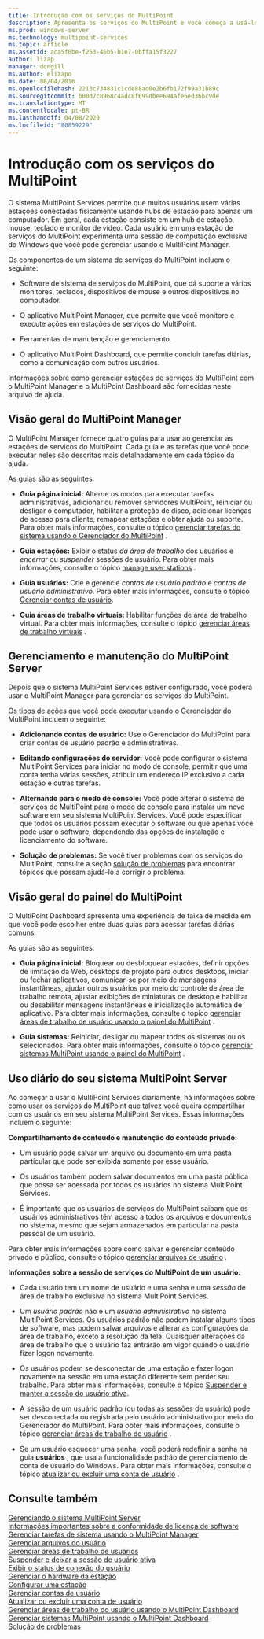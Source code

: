 ```yaml
---
title: Introdução com os serviços do MultiPoint
description: Apresenta os serviços do MultiPoint e você começa a usá-lo.
ms.prod: windows-server
ms.technology: multipoint-services
ms.topic: article
ms.assetid: aca5f0be-f253-46b5-b1e7-0bffa15f3227
author: lizap
manager: dongill
ms.author: elizapo
ms.date: 08/04/2016
ms.openlocfilehash: 2213c734831c1cde88ad0e2b6fb172f99a31b89c
ms.sourcegitcommit: b00d7c8968c4adc8f699dbee694afe6ed36bc9de
ms.translationtype: MT
ms.contentlocale: pt-BR
ms.lasthandoff: 04/08/2020
ms.locfileid: "80859229"
---
```

# <a name="getting-started-with-multipoint-services"></a>Introdução com os serviços do MultiPoint
O sistema MultiPoint Services permite que muitos usuários usem várias estações conectadas fisicamente usando hubs de estação para apenas um computador. Em geral, cada estação consiste em um hub de estação, mouse, teclado e monitor de vídeo. Cada usuário em uma estação de serviços do MultiPoint experimenta uma sessão de computação exclusiva do Windows que você pode gerenciar usando o MultiPoint Manager.  
  
Os componentes de um sistema de serviços do MultiPoint incluem o seguinte:  
  
-   Software de sistema de serviços do MultiPoint, que dá suporte a vários monitores, teclados, dispositivos de mouse e outros dispositivos no computador.  
  
-   O aplicativo MultiPoint Manager, que permite que você monitore e execute ações em estações de serviços do MultiPoint.  
  
-   Ferramentas de manutenção e gerenciamento.  
  
-   O aplicativo MultiPoint Dashboard, que permite concluir tarefas diárias, como a comunicação com outros usuários.  
  
Informações sobre como gerenciar estações de serviços do MultiPoint com o MultiPoint Manager e o MultiPoint Dashboard são fornecidas neste arquivo de ajuda.  
  
## <a name="overview-of-multipoint-manager"></a>Visão geral do MultiPoint Manager  
O MultiPoint Manager fornece quatro guias para usar ao gerenciar as estações de serviços do MultiPoint. Cada guia e as tarefas que você pode executar neles são descritas mais detalhadamente em cada tópico da ajuda.  
  
As guias são as seguintes:  
  
-   **Guia página inicial:** Alterne os modos para executar tarefas administrativas, adicionar ou remover servidores MultiPoint, reiniciar ou desligar o computador, habilitar a proteção de disco, adicionar licenças de acesso para cliente, remapear estações e obter ajuda ou suporte. Para obter mais informações, consulte o tópico [gerenciar tarefas do sistema usando o Gerenciador do MultiPoint](Manage-System-Tasks-Using-MultiPoint-Manager.md) .  
  
-   **Guia estações:** Exibir o status *da área de trabalho* dos usuários e *encerrar* ou *suspender* sessões de usuário. Para obter mais informações, consulte o tópico [manage user stations](Manage-User-Stations.md) .  
  
-   **Guia usuários:** Crie e gerencie *contas de usuário padrão* e *contas de usuário administrativo*. Para obter mais informações, consulte o tópico [Gerenciar contas de usuário](Manage-User-Accounts.md).  
  
-   **Guia áreas de trabalho virtuais:** Habilitar funções de área de trabalho virtual. Para obter mais informações, consulte o tópico [gerenciar áreas de trabalho virtuais](Manage-Virtual-Desktops.md) .  
  
## <a name="multipoint-server-management-and-maintenance"></a>Gerenciamento e manutenção do MultiPoint Server  
Depois que o sistema MultiPoint Services estiver configurado, você poderá usar o MultiPoint Manager para gerenciar os serviços do MultiPoint.  
  
Os tipos de ações que você pode executar usando o Gerenciador do MultiPoint incluem o seguinte:  
  
-   **Adicionando contas de usuário:** Use o Gerenciador do MultiPoint para criar contas de usuário padrão e administrativas.  
  
-   **Editando configurações do servidor:** Você pode configurar o sistema MultiPoint Services para iniciar no modo de console, permitir que uma conta tenha várias sessões, atribuir um endereço IP exclusivo a cada estação e outras tarefas.  
  
-   **Alternando para o modo de console:** Você pode alterar o sistema de serviços do MultiPoint para o modo de console para instalar um novo software em seu sistema MultiPoint Services. Você pode especificar que todos os usuários possam executar o software ou que apenas você pode usar o software, dependendo das opções de instalação e licenciamento do software.  
  
-   **Solução de problemas:** Se você tiver problemas com os serviços do MultiPoint, consulte a seção [solução de problemas](Troubleshooting.md) para encontrar tópicos que possam ajudá-lo a corrigir o problema.  
  
## <a name="overview-of-multipoint-dashboard"></a>Visão geral do painel do MultiPoint  
O MultiPoint Dashboard apresenta uma experiência de faixa de medida em que você pode escolher entre duas guias para acessar tarefas diárias comuns.  
  
As guias são as seguintes:  
  
-   **Guia página inicial:** Bloquear ou desbloquear estações, definir opções de limitação da Web, desktops de projeto para outros desktops, iniciar ou fechar aplicativos, comunicar-se por meio de mensagens instantâneas, ajudar outros usuários por meio do controle de área de trabalho remota, ajustar exibições de miniaturas de desktop e habilitar ou desabilitar mensagens instantâneas e inicialização automática de aplicativo. Para obter mais informações, consulte o tópico [gerenciar áreas de trabalho de usuário usando o painel do MultiPoint](Manage-User-Desktops-Using-MultiPoint-Dashboard.md) .  
  
-   **Guia sistemas:** Reiniciar, desligar ou mapear todos os sistemas ou os selecionados. Para obter mais informações, consulte o tópico [gerenciar sistemas MultiPoint usando o painel do MultiPoint](Manage-MultiPoint-Systems-Using-MultiPoint-Dashboard.md) .  
  
## <a name="daily-use-of-your-multipoint-server-system"></a>Uso diário do seu sistema MultiPoint Server  
Ao começar a usar o MultiPoint Services diariamente, há informações sobre como usar os serviços do MultiPoint que talvez você queira compartilhar com os usuários em seu sistema MultiPoint Services. Essas informações incluem o seguinte:  
  
**Compartilhamento de conteúdo e manutenção do conteúdo privado:**  
  
-   Um usuário pode salvar um arquivo ou documento em uma pasta particular que pode ser exibida somente por esse usuário.  
  
-   Os usuários também podem salvar documentos em uma pasta pública que possa ser acessada por todos os usuários no sistema MultiPoint Services.  
  
-   É importante que os usuários de serviços do MultiPoint saibam que os usuários administrativos têm acesso a todos os arquivos e documentos no sistema, mesmo que sejam armazenados em particular na pasta pessoal de um usuário.  
  
Para obter mais informações sobre como salvar e gerenciar conteúdo privado e público, consulte o tópico [gerenciar arquivos de usuário](Manage-User-Files.md) .  
  
**Informações sobre a sessão de serviços do MultiPoint de um usuário:**  
  
-   Cada usuário tem um nome de usuário e uma senha e uma *sessão* de área de trabalho exclusiva no sistema MultiPoint Services.  
  
-   Um *usuário padrão* não é um *usuário administrativo* no sistema MultiPoint Services. Os usuários padrão não podem instalar alguns tipos de software, mas podem salvar arquivos e alterar as configurações da área de trabalho, exceto a resolução da tela. Quaisquer alterações da área de trabalho que o usuário faz entrarão em vigor quando o usuário fizer logon novamente.  
  
-   Os usuários podem se desconectar de uma estação e fazer logon novamente na sessão em uma estação diferente sem perder seu trabalho. Para obter mais informações, consulte o tópico [Suspender e manter a sessão do usuário ativa](Suspend-and-Leave-User-Session-Active.md).  
  
-   A sessão de um usuário padrão (ou todas as sessões de usuário) pode ser desconectada ou registrada pelo usuário administrativo por meio do Gerenciador do MultiPoint. Para obter mais informações, consulte o tópico [gerenciar áreas de trabalho de usuário](manage-user-desktops-using-multipoint-dashboard.md) .  
  
-   Se um usuário esquecer uma senha, você poderá redefinir a senha na guia **usuários** , que usa a funcionalidade padrão de gerenciamento de conta de usuário do Windows. Para obter mais informações, consulte o tópico [atualizar ou excluir uma conta de usuário](Update-or-Delete-a-User-Account.md) .  
  
## <a name="see-also"></a>Consulte também  
[Gerenciando o sistema MultiPoint Server](managing-your-multipoint-services-system.md)  
[Informações importantes sobre a conformidade de licença de software](Important-Information-about-Software-License-Compliance.md)  
[Gerenciar tarefas de sistema usando o MultiPoint Manager](Manage-System-Tasks-Using-MultiPoint-Manager.md)  
[Gerenciar arquivos do usuário](Manage-User-Files.md)  
[Gerenciar áreas de trabalho de usuários](manage-user-desktops-using-multipoint-dashboard.md)  
[Suspender e deixar a sessão de usuário ativa](Suspend-and-Leave-User-Session-Active.md)  
[Exibir o status de conexão do usuário](View-User-Connection-Status.md)  
[Gerenciar o hardware da estação](Manage-Station-Hardware.md)  
[Configurar uma estação](Set-Up-a-Station.md)  
[Gerenciar contas de usuário](Manage-User-Accounts.md)  
[Atualizar ou excluir uma conta de usuário](Update-or-Delete-a-User-Account.md)  
[Gerenciar áreas de trabalho do usuário usando o MultiPoint Dashboard](Manage-User-Desktops-Using-MultiPoint-Dashboard.md)  
[Gerenciar sistemas MultiPoint usando o MultiPoint Dashboard](Manage-MultiPoint-Systems-Using-MultiPoint-Dashboard.md)  
[Solução de problemas](Troubleshooting.md)    
  
